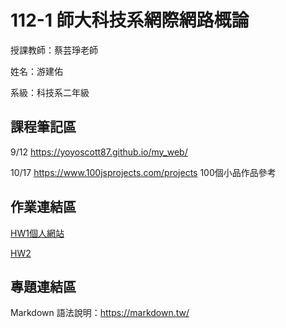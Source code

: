 
# 112-1 師大科技系網際網路概論

授課教師：蔡芸琤老師

姓名：游建佑


系級：科技系二年級


## 課程筆記區

9/12 https://yoyoscott87.github.io/my_web/

10/17 https://www.100jsprojects.com/projects 100個小品作品參考
## 作業連結區
[HW1個人網站](https://yoyoscott87.github.io/mywednew/)

[HW2](https://www.youtube.com/watch?v=0xq_jhTBIkg)
## 專題連結區

Markdown 語法說明：https://markdown.tw/
